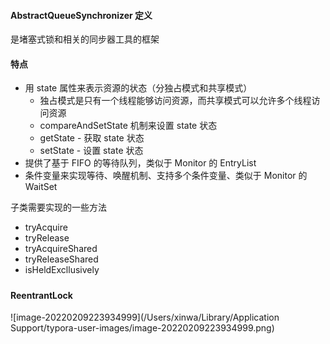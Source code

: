 #### AbstractQueueSynchronizer 定义

是堵塞式锁和相关的同步器工具的框架

#### 特点

* 用 state 属性来表示资源的状态（分独占模式和共享模式）
  * 独占模式是只有一个线程能够访问资源，而共享模式可以允许多个线程访问资源
  * compareAndSetState 机制来设置 state 状态
  * getState - 获取 state 状态
  * setState - 设置 state 状态
* 提供了基于 FIFO 的等待队列，类似于 Monitor 的 EntryList
* 条件变量来实现等待、唤醒机制、支持多个条件变量、类似于 Monitor 的 WaitSet

子类需要实现的一些方法

* tryAcquire
* tryRelease
* tryAcquireShared
* tryReleaseShared
* isHeldExcllusively

##### 

#### ReentrantLock 

![image-20220209223934999](/Users/xinwa/Library/Application Support/typora-user-images/image-20220209223934999.png)

